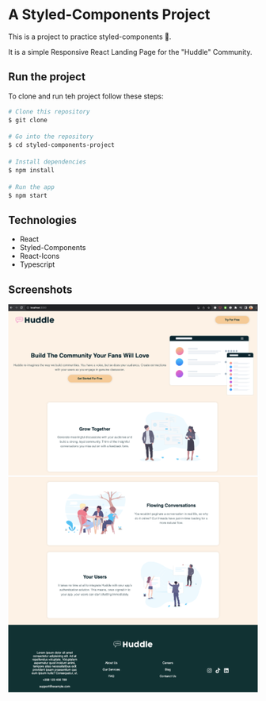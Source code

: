 # A Styled-Components Project

This is a project to practice styled-components 💅.

It is a simple Responsive React Landing Page for the "Huddle" Community.

## Run the project

To clone and run teh project follow these steps:

```bash
# Clone this repository
$ git clone

# Go into the repository
$ cd styled-components-project

# Install dependencies
$ npm install

# Run the app
$ npm start
```

## Technologies

- React
- Styled-Components
- React-Icons
- Typescript

## Screenshots

![Project-Screenshots](https://github.com/RhonnieAl/styled-components-project/blob/master/public/Screenshot1.png)
![Project-Screenshots](https://github.com/RhonnieAl/styled-components-project/blob/master/public/Screenshot2.png)
